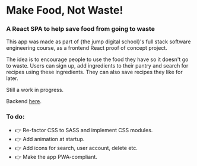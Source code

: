 # Make Food, Not Waste!

### A React SPA to help save food from going to waste

This app was made as part of {the jump digital school}'s full stack software engineering course, as a frontend React proof of concept project.

The idea is to encourage people to use the food they have so it doesn't go to waste. Users can sign up, add ingredients to their pantry and search for recipes using these ingredients. They can also save recipes they like for later.

Still a work in progress.

Backend [here](https://github.com/fredpostles/mfnw-backend).

### To do:

- :point_right: Re-factor CSS to SASS and implement CSS modules.
- :point_right: Add animation at startup.
- :point_right: Add icons for search, user account, delete etc.
- :point_right: Make the app PWA-compliant.
